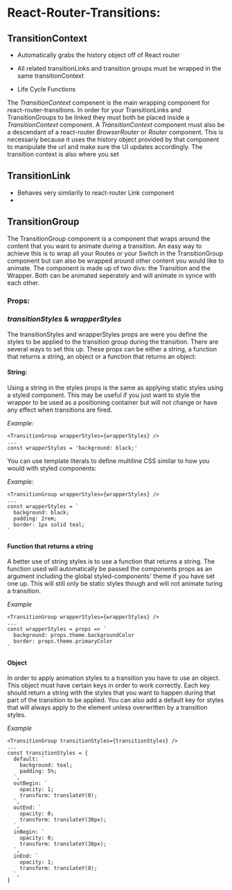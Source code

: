 
# React-Router-Transitions:



## TransitionContext

- Automatically grabs the history object off of React router
- All related transitionLinks and transition groups must be wrapped in the same transitionContext

- Life Cycle Functions

The *TransitionContext* compenent is the main wrapping component for react-router-transitions. In order for your TransitionLinks and TransitionGroups to be linked they must both be placed inside a *TransitionContext* component. A *TransitionContext* component must also be a descendant of a react-router *BrowserRouter* or *Router* component. This is necessariy because it uses the history object provided by that component to manipulate the url and make sure the UI updates accordingly. The transition context is also where you set 



## TransitionLink

- Behaves very similarily to react-router Link component
- 

## TransitionGroup

The TransitionGroup component is a component that wraps around the content that you want to animate during a transition. An easy way to achieve this is to wrap all your Routes or your Switch in the TransitionGroup component but can also be wrapped around other content you would like to animate. The component is made up of two divs: the Transition and the Wrapper. Both can be animated seperately and will animate in synce with each other. 

### Props:

### *transitionStyles* & *wrapperStyles*

The transitionStyles and wrapperStyles props are were you define the styles to be applied to the transition group during the transition. There are several ways to set this up. These props can be either a string, a function that returns a string, an object or a function that returns an object:

#### String:

Using a string in the styles props is the same as applying static styles using a styled component. This may be useful if you just want to style the wrapper to be used as a positioning container but will not change or have any effect when transitions are fired.

*Example:*

    <TransitionGroup wrapperStyles={wrapperStyles} />
    ...
    const wrapperStyles = 'background: black;'

You can use template literals to define multiline CSS similar to how you would with styled components:

*Example:*

    <TransitionGroup wrapperStyles={wrapperStyles} />
    ...
    const wrapperStyles = `
      background: black;
      padding: 2rem;
      border: 1px solid teal;
    `

#### Function that returns a string

A better use of string styles is to use a function that returns a string. The function used will automatically be passed the components props as an argument including the global styled-components' theme if you have set one up. This will still only be static styles though and will not animate turing a transition.

*Example*

    <TransitionGroup wrapperStyles={wrapperStyles} />
    ...
    const wrapperStyles = props => `
      background: props.theme.backgroundColor
      border: props.theme.primaryColor
    `

#### Object

In order to apply animation styles to a transition you have to use an object. This object must have certain keys in order to work correctly. Each key should return a string with the styles that you want to happen during that part of the transition to be applied. You can also add a default key for styles that will always apply to the element unless overwritten by a transition styles.

*Example*

    <TransitionGroup transitionStyles={transitionStyles} />
    ...
    const transitionStyles = {
      default: `
        background: teal;
        padding: 5%;
      `,
      outBegin: `
        opacity: 1;
        transform: translateY(0);
      `,
      outEnd: `
        opacity: 0;
        transform: translateY(30px);
      `,
      inBegin: `
        opacity: 0;
        transform: translateY(30px);
      `,
      inEnd: `
        opacity: 1;
        transform: translateY(0);
      `,
    }